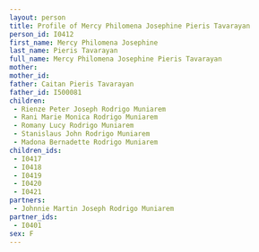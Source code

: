 ```yaml
---
layout: person
title: Profile of Mercy Philomena Josephine Pieris Tavarayan
person_id: I0412
first_name: Mercy Philomena Josephine
last_name: Pieris Tavarayan
full_name: Mercy Philomena Josephine Pieris Tavarayan
mother: 
mother_id: 
father: Caitan Pieris Tavarayan
father_id: I500081
children:
 - Rienze Peter Joseph Rodrigo Muniarem
 - Rani Marie Monica Rodrigo Muniarem
 - Romany Lucy Rodrigo Muniarem
 - Stanislaus John Rodrigo Muniarem
 - Madona Bernadette Rodrigo Muniarem
children_ids:
 - I0417
 - I0418
 - I0419
 - I0420
 - I0421
partners:
 - Johnnie Martin Joseph Rodrigo Muniarem
partner_ids:
 - I0401
sex: F
---
```



